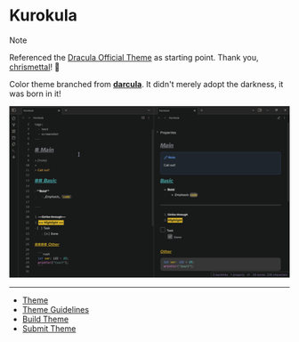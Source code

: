 # Kurokula

> [!NOTE]
>
> Referenced the [Dracula Official Theme](https://github.com/dracula/obsidian) as starting point. Thank you, [chrismettal](https://gitlab.com/chrismettal)! 🙇

Color theme branched from [**darcula**](https://github.com/helix-editor/helix/blob/master/runtime/themes/darcula.toml). It didn't merely adopt the darkness, it was born in it!

![](./screenshots/screenshot-2024-11-12.png)

---

- [Theme](https://help.obsidian.md/Extending+Obsidian/Themes)
- [Theme Guidelines](https://docs.obsidian.md/Themes/App+themes/Theme+guidelines)
- [Build Theme](https://docs.obsidian.md/Themes/App+themes/Build+a+theme)
- [Submit Theme](https://docs.obsidian.md/Themes/App+themes/Submit+your+theme)
